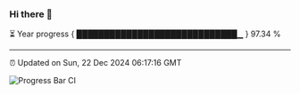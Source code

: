 ### Hi there 👋

⏳ Year progress { █████████████████████████████▁ } 97.34 %

---

⏰ Updated on Sun, 22 Dec 2024 06:17:16 GMT

![Progress Bar CI](https://github.com/liununu/liununu/workflows/Progress%20Bar%20CI/badge.svg)
